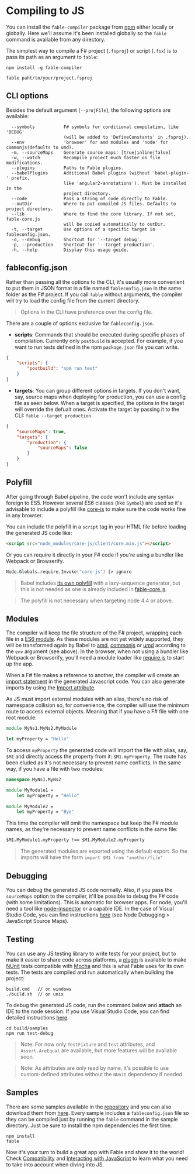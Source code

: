 # Compiling to JS

You can install the `fable-compiler` package from [npm](https://www.npmjs.com/package/fable-compiler)
either locally or globally. Here we'll assume it's been installed globally so the `fable`
command is available from any directory.

The simplest way to compile a F# project (`.fsproj`) or script (`.fsx`) is
to pass its path as an argument to `fable`:

```shell
npm install -g fable-compiler

fable paht/to/your/project.fsproj
```

## CLI options

Besides the default argument (`--projFile`), the following options are available:

```
  --symbols           F# symbols for conditional compilation, like 'DEBUG'
                      (will be added to 'DefineConstants' in .fsproj).
  --env               'browser' for amd modules and 'node' for commonjs(defaults to umd).
  -m, --sourceMaps    Generate source maps: [true|inline|false]
  -w, --watch         Recompile project much faster on file modifications.
  --plugins           Paths to Fable plugins.
  --babelPlugins      Additional Babel plugins (without 'babel-plugin-' prefix,
                      like 'angular2-annotations'). Must be installed in the
                      project directory.
  --code              Pass a string of code directly to Fable.
  --outDir            Where to put compiled JS files. Defaults to project directory.
  --lib               Where to find the core library. If not set, fable-core.js
                      will be copied automatically to outDir.
  -t, --target        Use options of a specific target in fableconfig.json.
  -d, --debug         Shortcut for '--target debug'.
  -p, --production    Shortcut for '--target production'.
  -h, --help          Display this usage guide.
```

## fableconfig.json

Rather than passing all the options to the CLI, it's usually more convenient to put them
in JSON format in a file named `fableconfig.json` in the same folder as the F# project.
If you call `fable` without arguments, the compiler will try to load the config file from
the current directory.

> Options in the CLI have preference over the config file.

There are a couple of options exclusive for `fableconfig.json`.

* **scripts**: Commands that should be executed during specific phases of compilation.
Currently only `postbuild` is accepted. For example, if you want to run tests defined
in the npm `package.json` file you can write. 

```json
{
    "scripts": {
        "postbuild": "npm run test"
    }
}
```

* **targets**: You can group different options in targets. If you don't want,
say, source maps when deploying for production, you can use a config file as
seen below. When a target is specified, the options in the target will
override the defualt ones. Activate the target by passing it to the CLI:
`fable --target production`.


```json
{
    "sourceMaps": true,
    "targets": {
        "production": {
            "sourceMaps": false
        }
    }
}
```


## Polyfill

After going through Babel pipeline, the code won't include any syntax foreign
to ES5. However several ES6 classes (like `Symbol`) are used so it's advisable
to include a polyfill like [core-js](https://github.com/zloirock/core-js) to
make sure the code works fine in any browser.

You can include the polyfill in a `script` tag in your HTML file before loading
the generated JS code like:

```html
<script src="node_modules/core-js/client/core.min.js"></script>
```

Or you can require it directly in your F# code if you're using a bundler like
Webpack or Browserify.

```fsharp
Node.Globals.require.Invoke("core-js") |> ignore
```

> Babel includes [its own polyfill](http://babeljs.io/docs/usage/polyfill/)
with a lazy-sequence generator, but this is not needed as one is already included
in [fable-core.js](/lib/fable-core.js).

> The polyfill is not necessary when targeting node 4.4 or above.

## Modules

The compiler will keep the file structure of the F# project, wrapping each file in a [ES6 module](https://github.com/lukehoban/es6features#modules).
As these modules are not yet widely supported, they will be transformed again by Babel
to [amd](http://requirejs.org/docs/whyamd.html), [commonjs](https://nodejs.org/docs/latest/api/modules.html) or [umd](https://github.com/umdjs/umd)
according to the `env` argument (see above). In the browser, when not using a bundler
like Webpack or Browserify, you'll need a module loader like [require.js](http://requirejs.org) to start up the app.

When a F# file makes a reference to another, the compiler will create an [import statement](https://developer.mozilla.org/en/docs/web/javascript/reference/statements/import)
in the generated Javascript code. You can also generate imports by using
the [Import attribute](interacting.md).

As JS must import external modules with an alias, there's no risk of namespace
collision so, for convenience, the compiler will use the minimum route to access
external objects. Meaning that if you have a F# file with one root module:

```fsharp
module MyNs1.MyNs2.MyModule

let myProperty = "Hello"
```

To access `myProperty` the generated code will import the file with alias, say, `$M1` and directly access the property from it: `$M1.myProperty`. The route has been eluded as it's not necessary to prevent name conflicts. In the same way, if you have a file with two modules:

```fsharp
namespace MyNs1.MyNs2

module MyModule1 =
    let myProperty = "Hello"
    
module MyModule2 =
    let myProperty = "Bye"
```

This time the compiler will omit the namespace but keep the F# module names, as they're necessary to prevent name conflicts in the same file:

```fsharp
$M1.MyModule1.myProperty !== $M1.MyModule2.myProperty
```

> The generated modules are exported using the default export. So the imports will have the form `import $M1 from "another/file"`

## Debugging

You can debug the generated JS code normally. Also, if you pass the `sourceMaps`
option to the compiler, it'll be possible to debug the F# code (with some limitations).
This is automatic for browser apps. For node, you'll need a tool like [node-inspector](https://github.com/node-inspector/node-inspector)
or a capable IDE. In the case of Visual Studio Code, you can find instructions [here](https://code.visualstudio.com/docs/editor/debugging)
(see Node Debugging > JavaScript Source Maps). 

## Testing

You can use any JS testing library to write tests for your project, but to make it
easier to share code across platforms, a [plugin](plugins.md) is available to make
[NUnit](http://www.nunit.org) tests compatible with [Mocha](https://mochajs.org)
and this is what Fable uses for its own tests. The tests are compiled and run
automatically when building the project:

```shell
build.cmd   // on windows
./build.sh  // on unix
```

To debug the generated JS code, run the command below and **attach** an IDE to the node session. If you use Visual Studio Code, you can find detailed instructions [here](https://code.visualstudio.com/docs/editor/debugging).

```shell
cd build/samples
npm run test-debug
```

> Note: For now only `TestFixture` and `Test` attributes, and `Assert.AreEqual` are available, but more features will be available soon.

> Note: As attributes are only read by name, it's possible to use custom-defined attributes without the `NUnit` dependency if needed.

## Samples

There are some samples available in the [repository](/samples) and you can also download them from [here](https://ci.appveyor.com/api/projects/alfonsogarciacaro/fable/artifacts/samples.zip).
Every sample includes a `fableconfig.json` file so they can be compiled just by running
the `fable` command in the sample directory. Just be sure to install the npm dependencies
the first time.

```shell
npm install
fable
```

Now it's your turn to build a great app with Fable and show it to the world!
Check [Compatibility](compatibility.md) and [Interacting with JavaScript](interacting.md)
to learn what you need to take into account when diving into JS.
